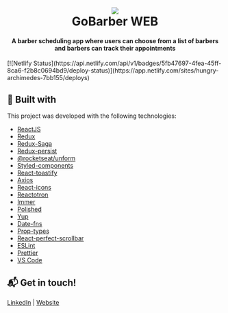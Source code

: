 <h1 align="center">
    <img src="https://res.cloudinary.com/stefanosaffran/image/upload/v1572880763/pmar6a1wwlckclgnwenb.png" />
    <br>
    GoBarber WEB
</h1>

<h4 align="center">
  A barber scheduling app where users can choose from a list of barbers and barbers can track their appointments
</h4>
  [![Netlify Status](https://api.netlify.com/api/v1/badges/5fb47697-4fea-45ff-8ca6-f2b8c0694bd9/deploy-status)](https://app.netlify.com/sites/hungry-archimedes-7bb155/deploys)

## :rocket: Built with

This project was developed with the following technologies:

-  [ReactJS](https://reactjs.org/)
-  [Redux](https://redux.js.org/)
-  [Redux-Saga](https://redux-saga.js.org/)
-  [Redux-persist](https://github.com/rt2zz/redux-persist)
-  [@rocketseat/unform](https://github.com/Rocketseat/unform)
-  [Styled-components](https://www.styled-components.com/)
-  [React-toastify](https://github.com/fkhadra/react-toastify)
-  [Axios](https://github.com/axios/axios)
-  [React-icons](https://react-icons.netlify.com/)
-  [Reactotron](https://infinite.red/reactotron)
-  [Immer](https://github.com/immerjs/immer)
-  [Polished](https://polished.js.org/)
-  [Yup](https://www.npmjs.com/package/yup)
-  [Date-fns](https://date-fns.org/)
-  [Prop-types](https://www.npmjs.com/package/prop-types)
-  [React-perfect-scrollbar](https://github.com/goldenyz/react-perfect-scrollbar)
-  [ESLint](https://eslint.org/)
-  [Prettier](https://prettier.io/)
-  [VS Code](https://code.visualstudio.com/)

## :mailbox_with_mail: Get in touch!

[LinkedIn](https://www.linkedin.com/in/stefanosaffran/) | [Website](https://stefanosaffran.com)
